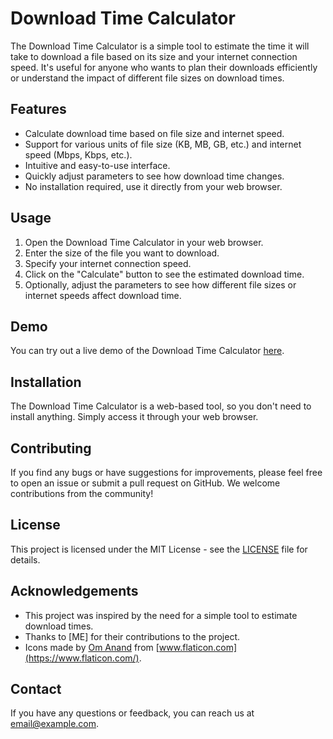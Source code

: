 # Download Time Calculator

The Download Time Calculator is a simple tool to estimate the time it will take to download a file based on its size and your internet connection speed. It's useful for anyone who wants to plan their downloads efficiently or understand the impact of different file sizes on download times.

## Features

- Calculate download time based on file size and internet speed.
- Support for various units of file size (KB, MB, GB, etc.) and internet speed (Mbps, Kbps, etc.).
- Intuitive and easy-to-use interface.
- Quickly adjust parameters to see how download time changes.
- No installation required, use it directly from your web browser.

## Usage

1. Open the Download Time Calculator in your web browser.
2. Enter the size of the file you want to download.
3. Specify your internet connection speed.
4. Click on the "Calculate" button to see the estimated download time.
5. Optionally, adjust the parameters to see how different file sizes or internet speeds affect download time.

## Demo

You can try out a live demo of the Download Time Calculator [here](https://github.com/Om-anand-0/Download-time-calculator/blob/main/Download_time_calculator.c).

## Installation

The Download Time Calculator is a web-based tool, so you don't need to install anything. Simply access it through your web browser.

## Contributing

If you find any bugs or have suggestions for improvements, please feel free to open an issue or submit a pull request on GitHub. We welcome contributions from the community!

## License

This project is licensed under the MIT License - see the [LICENSE](https://github.com/Om-anand-0/Download-time-calculator/blob/main/LICENSE) file for details.

## Acknowledgements

- This project was inspired by the need for a simple tool to estimate download times.
- Thanks to [ME] for their contributions to the project.
- Icons made by [Om Anand](https://github.com/Om-anand-0) from [www.flaticon.com](https://www.flaticon.com/).

## Contact

If you have any questions or feedback, you can reach us at [email@example.com](om.d3v.21@gmail.com).

